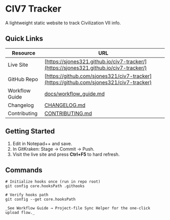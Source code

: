 # CIV7 Tracker

A lightweight static website to track Civilization VII info.

## Quick Links

| Resource       | URL                                                                                    |
| -------------- | -------------------------------------------------------------------------------------- |
| Live Site      | [https://sjones321.github.io/civ7-tracker/](https://sjones321.github.io/civ7-tracker/) |
| GitHub Repo    | [https://github.com/sjones321/civ7-tracker](https://github.com/sjones321/civ7-tracker) |
| Workflow Guide | [docs/workflow_guide.md](docs/workflow_guide.md)                                       |
| Changelog      | [CHANGELOG.md](CHANGELOG.md)                                                           |
| Contributing   | [CONTRIBUTING.md](CONTRIBUTING.md)                                                     |

## Getting Started

1. Edit in Notepad++ and save.  
2. In GitKraken: Stage → Commit → Push.  
3. Visit the live site and press **Ctrl+F5** to hard refresh.

## Commands

```text
# Initialize hooks once (run in repo root)
git config core.hooksPath .githooks

# Verify hooks path
git config --get core.hooksPath

_See Workflow Guide → Project-file Sync Helper for the one-click upload flow._
